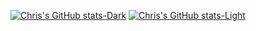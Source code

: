 [![Chris's GitHub stats-Dark](https://github-readme-stats.vercel.app/api?username=chrismarquezz&show_icons=true&theme=dark#gh-dark-mode-only)](https://github.com/anuraghazra/github-readme-stats#gh-dark-mode-only)
[![Chris's GitHub stats-Light](https://github-readme-stats.vercel.app/api?username=chrismarquezz&show_icons=true&theme=default#gh-light-mode-only)](https://github.com/anuraghazra/github-readme-stats#gh-light-mode-only)
